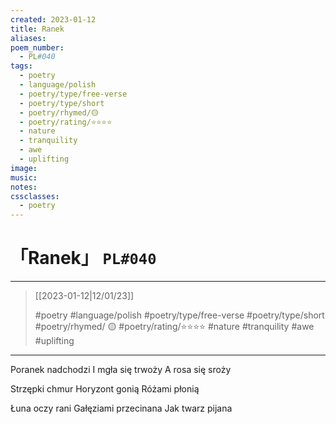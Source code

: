 ```yaml
---
created: 2023-01-12
title: Ranek
aliases:
poem_number:
  - PL#040
tags:
  - poetry
  - language/polish
  - poetry/type/free-verse
  - poetry/type/short
  - poetry/rhymed/🟡
  - poetry/rating/⭐⭐⭐⭐
  - nature
  - tranquility
  - awe
  - uplifting
image:
music:
notes:
cssclasses:
  - poetry
---
```

# 「Ranek」 `PL#040`

---

> [[2023-01-12|12/01/23]]
> 
> #poetry 
> #language/polish 
> #poetry/type/free-verse #poetry/type/short 
> #poetry/rhymed/ 🟡 
> #poetry/rating/⭐⭐⭐⭐ 
> #nature #tranquility #awe #uplifting 

---

Poranek nadchodzi
I mgła się trwoży
A rosa się sroży

Strzępki chmur
Horyzont gonią
Różami płonią

Łuna oczy rani 
Gałęziami przecinana 
Jak twarz pijana